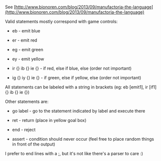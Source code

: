 See [http://www.bionoren.com/blog/2013/09/manufactoria-the-language](http://www.bionoren.com/blog/2013/09/manufactoria-the-language)

Valid statements mostly correspond with game controls:

* eb - emit blue

* er - emit red

* eg - emit green

* ey - emit yellow

* ir {} ib {} ie {} - if red, else if blue, else (order not important)

* ig {} iy {} ie {} - if green, else if yellow, else (order not important)

All statements can be labeled with a string in brackets (eg: eb [emit1], ir [if1] {} ib {} ie {})

Other statements are:

* go label - go to the statement indicated by label and execute there

* ret - return (place in yellow goal box)

* end - reject

* assert - condition should never occur (feel free to place random things in front of the output)

I prefer to end lines with a ;, but it's not like there's a parser to care :)
